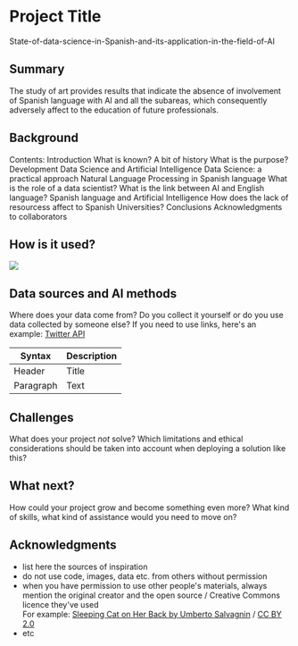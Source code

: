 <!-- This is the markdown template for the final project of the Building AI course, 
created by Reaktor Innovations and University of Helsinki. 
Copy the template, paste it to your GitHub README and edit! -->

# Project Title
State-of-data-science-in-Spanish-and-its-application-in-the-field-of-AI

## Summary

The study of art provides results that indicate the absence of involvement of Spanish language with AI and all the subareas, which consequently adversely affect to the education of future professionals.


## Background

Contents:
Introduction
What is known?
A bit of history
What is the purpose?
Development
Data Science and Artificial Intelligence
Data Science: a practical approach
Natural Language Processing in Spanish language
What is the role of a data scientist?
What is the link between AI and English language?
Spanish language and Artificial Intelligence
How does the lack of resourcess affect to Spanish Universities?
Conclusions
Acknowledgments to collaborators


## How is it used?

<img src="https://assets.pubpub.org/y33ig87w/51614935304139.png"></img>


## Data sources and AI methods
Where does your data come from? Do you collect it yourself or do you use data collected by someone else?
If you need to use links, here's an example:
[Twitter API](https://developer.twitter.com/en/docs)

| Syntax      | Description |
| ----------- | ----------- |
| Header      | Title       |
| Paragraph   | Text        |

## Challenges

What does your project _not_ solve? Which limitations and ethical considerations should be taken into account when deploying a solution like this?

## What next?

How could your project grow and become something even more? What kind of skills, what kind of assistance would you  need to move on? 


## Acknowledgments

* list here the sources of inspiration 
* do not use code, images, data etc. from others without permission
* when you have permission to use other people's materials, always mention the original creator and the open source / Creative Commons licence they've used
  <br>For example: [Sleeping Cat on Her Back by Umberto Salvagnin](https://commons.wikimedia.org/wiki/File:Sleeping_cat_on_her_back.jpg#filelinks) / [CC BY 2.0](https://creativecommons.org/licenses/by/2.0)
* etc

